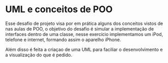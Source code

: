# UML e conceitos de POO

Esse desafio de projeto visa por em prática alguns dos conceitos vistos de nas aulas de POO, o objetivo do desafio é simular a implementação de interfaces dentro de uma classe, nesse exercício implementamos um iPod, telefone e internet, formando assim o aparelho iPhone.

Além disso é feita a criaçao de uma UML para faciliar o desenvolvimento e a visualização do que é pedido.